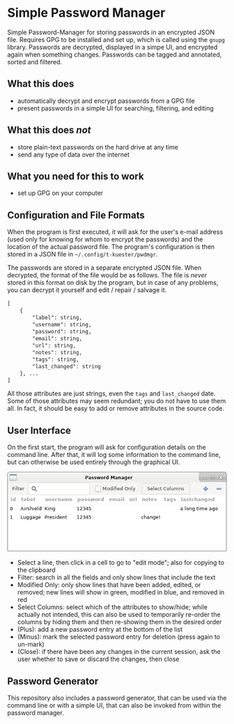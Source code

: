 Simple Password Manager
=======================

Simple Password-Manager for storing passwords in an encrypted JSON file. Requires
GPG to be installed and set up, which is called using the `gnupg` library. Passwords
are decrypted, displayed in a simpe UI, and encrypted again when something changes.
Passwords can be tagged and annotated, sorted and filtered.

What this does
--------------
* automatically decrypt and encrypt passwords from a GPG file
* present passwords in a simple UI for searching, filtering, and editing

What this does _not_
--------------------
* store plain-text passwords on the hard drive at any time
* send any type of data over the internet

What you need for this to work
------------------------------
* set up GPG on your computer

Configuration and File Formats
------------------------------
When the program is first executed, it will ask for the user's e-mail address
(used only for knowing for whom to encrypt the passwords) and the location of
the actual password file. The program's configuration is then stored in a JSON
file in `~/.config/t-kuester/pwdmgr`.

The passwords are stored in a separate encrypted JSON file. When decrypted, the
format of the file would be as follows. The file is _never_ stored in this format
on disk by the program, but in case of any problems, you can decrypt it yourself
and edit / repair / salvage it.

    [
        {
            "label": string,
            "username": string,
            "password": string,
            "email": string,
            "url": string,
            "notes": string,
            "tags": string,
            "last_changed": string
        }, ...
    ]

All those attributes are just strings, even the `tags` and `last_changed` date.
Some of those attributes may seem redundant; you do not have to use them all.
In fact, it should be easy to add or remove attributes in the source code.

User Interface
--------------
On the first start, the program will ask for configuration details on the
command line. After that, it will log some information to the command line,
but can otherwise be used entirely through the graphical UI.

![Screenshot](pwdmgr.png)

* Select a line, then click in a cell to go to "edit mode"; also for copying to
  the clipboard
* Filter: search in all the fields and only show lines that include the text
* Modified Only: only show lines that have been added, edited, or removed;
  new lines will show in green, modified in blue, and removed in red
* Select Columns: select which of the attributes to show/hide; while actually
  not intended, this can also be used to temporarily re-order the columns by
  hiding them and then re-showing them in the desired order
* (Plus): add a new password entry at the bottom of the list
* (Minus): mark the selected password entry for deletion (press again to un-mark)
* (Close): if there have been any changes in the current session, ask the user
  whether to save or discard the changes, then close

Password Generator
------------------
This repository also includes a password generator, that can be used via the
command line or with a simple UI, that can also be invoked from within the
password manager.
